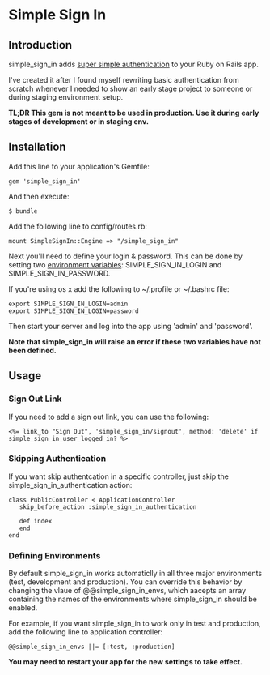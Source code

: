 # Simple Sign In

## Introduction

simple_sign_in adds [super simple authentication](http://railscasts.com/episodes/21-super-simple-authentication) to your Ruby on Rails app.

I've created it after I found myself rewriting basic authentication from scratch whenever I needed to show an early stage project to someone or during staging environment setup.

**TL;DR This gem is not meant to be used in production. Use it during
early stages of development or in staging env.**

## Installation

Add this line to your application's Gemfile:

    gem 'simple_sign_in'

And then execute:

    $ bundle

Add the following line to config/routes.rb:

    mount SimpleSignIn::Engine => "/simple_sign_in"

Next you'll need to define your login & password. This can be done by setting two [environment variables](http://en.wikipedia.org/wiki/Environment_variable): SIMPLE_SIGN_IN_LOGIN and SIMPLE_SIGN_IN_PASSWORD.

If you're using os x add the following to ~/.profile or ~/.bashrc file:

    export SIMPLE_SIGN_IN_LOGIN=admin
    export SIMPLE_SIGN_IN_LOGIN=password
    
Then start your server and log into the app using 'admin' and 'password'.

**Note that simple_sign_in will raise an error if these two variables have not been defined.**

## Usage

### Sign Out Link

If you need to add a sign out link, you can use the following:

    <%= link_to "Sign Out", 'simple_sign_in/signout', method: 'delete' if simple_sign_in_user_logged_in? %>

### Skipping Authentication

If you want skip authentcation in a specific controller, just skip the simple_sign_in_authentication action:

    class PublicController < ApplicationController
       skip_before_action :simple_sign_in_authentication

       def index
       end
    end

### Defining Environments

By default simple_sign_in works automaticlly in all three major environments (test, development and production). You can override this behavior by changing the vlaue of @@simple_sign_in_envs, which aacepts an array containing the names of the environments where simple_sign_in should be enabled.

For example, if you want simple_sign_in to work only in test and production, add the following line to application controller:

    @@simple_sign_in_envs ||= [:test, :production]

**You may need to restart your app for the new settings to take effect.**

